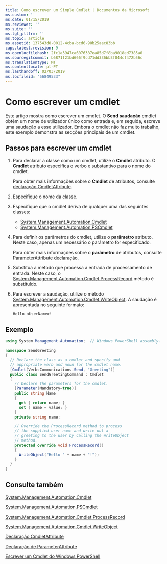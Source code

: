 ```yaml
---
title: Como escrever um Simple Cmdlet | Documentos da Microsoft
ms.custom: ''
ms.date: 01/15/2019
ms.reviewer: ''
ms.suite: ''
ms.tgt_pltfrm: ''
ms.topic: article
ms.assetid: 137543d8-0012-4cba-bcd6-98b25aac83bb
caps.latest.revision: 9
ms.openlocfilehash: 2fc1a3947ca6076387ea85d7f8ba9018ed7385a0
ms.sourcegitcommit: b6871f21bd666f9cd71dd336bb3f844cf472b56c
ms.translationtype: MT
ms.contentlocale: pt-PT
ms.lasthandoff: 02/03/2019
ms.locfileid: "56849533"
---
```

# <a name="how-to-write-a-cmdlet"></a>Como escrever um cmdlet

Este artigo mostra como escrever um cmdlet. O **Send saudação** cmdlet obtém um nome de utilizador único como entrada e, em seguida, escreve uma saudação a esse utilizador. Embora o cmdlet não faz muito trabalho, este exemplo demonstra as secções principais de um cmdlet.

## <a name="steps-to-write-a-cmdlet"></a>Passos para escrever um cmdlet

1. Para declarar a classe como um cmdlet, utilize o **Cmdlet** atributo. O **Cmdlet** atributo especifica o verbo e substantivo para o nome do cmdlet.

   Para obter mais informações sobre o **Cmdlet** de atributos, consulte [declaração CmdletAttribute](cmdlet-attribute-declaration.md).

2. Especifique o nome da classe.

3. Especifique que o cmdlet deriva de qualquer uma das seguintes classes:

   * [System.Management.Automation.Cmdlet](/dotnet/api/System.Management.Automation.Cmdlet)
   * [System.Management.Automation.PSCmdlet](/dotnet/api/System.Management.Automation.PSCmdlet)

4. Para definir os parâmetros do cmdlet, utilize o **parâmetro** atributo. Neste caso, apenas um necessário o parâmetro for especificado.

   Para obter mais informações sobre o **parâmetro** de atributos, consulte [ParameterAttribute declaração](parameter-attribute-declaration.md).

5. Substitua a método que processa a entrada de processamento de entrada. Neste caso, o [System.Management.Automation.Cmdlet.ProcessRecord](/dotnet/api/System.Management.Automation.Cmdlet.ProcessRecord) método é substituído.

6. Para escrever a saudação, utilize o método [System.Management.Automation.Cmdlet.WriteObject](/dotnet/api/System.Management.Automation.Cmdlet.WriteObject).
   A saudação é apresentada no seguinte formato:

   ```Output
   Hello <UserName>!
   ```

## <a name="example"></a>Exemplo

```csharp
using System.Management.Automation;  // Windows PowerShell assembly.

namespace SendGreeting
{
  // Declare the class as a cmdlet and specify and
  // appropriate verb and noun for the cmdlet name.
  [Cmdlet(VerbsCommunications.Send, "Greeting")]
  public class SendGreetingCommand : Cmdlet
  {
    // Declare the parameters for the cmdlet.
    [Parameter(Mandatory=true)]
    public string Name
    {
      get { return name; }
      set { name = value; }
    }
    private string name;

    // Override the ProcessRecord method to process
    // the supplied user name and write out a
    // greeting to the user by calling the WriteObject
    // method.
    protected override void ProcessRecord()
    {
      WriteObject("Hello " + name + "!");
    }
  }
}
```

## <a name="see-also"></a>Consulte também

[System.Management.Automation.Cmdlet](/dotnet/api/System.Management.Automation.Cmdlet)

[System.Management.Automation.PSCmdlet](/dotnet/api/System.Management.Automation.PSCmdlet)

[System.Management.Automation.Cmdlet.ProcessRecord](/dotnet/api/System.Management.Automation.Cmdlet.ProcessRecord)

[System.Management.Automation.Cmdlet.WriteObject](/dotnet/api/System.Management.Automation.Cmdlet.WriteObject)

[Declaração CmdletAttribute](cmdlet-attribute-declaration.md)

[Declaração de ParameterAttribute](parameter-attribute-declaration.md)

[Escrever um Cmdlet do Windows PowerShell](writing-a-windows-powershell-cmdlet.md)

